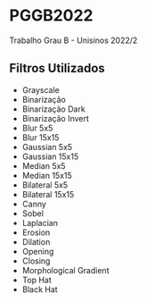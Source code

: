 # PGGB2022
Trabalho Grau B - Unisinos 2022/2

## Filtros Utilizados

- Grayscale
- Binarização
- Binarização Dark
- Binarização Invert
- Blur 5x5
- Blur 15x15
- Gaussian 5x5
- Gaussian 15x15
- Median 5x5
- Median 15x15
- Bilateral 5x5
- Bilateral 15x15
- Canny 
- Sobel
- Laplacian
- Erosion
- Dilation
- Opening
- Closing
- Morphological Gradient
- Top Hat
- Black Hat

